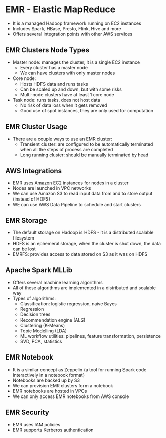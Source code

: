 # EMR - Elastic MapReduce

- It is a managed Hadoop framework running on EC2 instances
- Includes Spark, HBase, Presto, Flink, Hive and more
- Offers several integration points with other AWS services

## EMR Clusters Node Types

- Master node: manages the cluster, it is a single EC2 instance
    - Every cluster has a master node
    - We can have clusters with only master nodes
- Core node: 
    - Hosts HDFS data and runs tasks
    - Can be scaled up and down, but with some risks
    - Multi-node clusters have at least 1 core node
- Task node: runs tasks, does not host data
    - No risk of data loss when it gets removed
    - Good use of spot instances, they are only used for computation

## EMR Cluster Usage

- There are a couple ways to use an EMR cluster:
    - Transient cluster: are configured to be automatically terminated when all the steps of process are completed
    - Long running cluster: should be manually terminated by head

## AWS Integrations

- EMR uses Amazon EC2 instances for nodes in a cluster
- Nodes are launched in VPC networks
- We can use Amazon S3 to read input data from and to store output (instead of HDFS)
- WE can use AWS Data Pipeline to schedule and start clusters

## EMR Storage

- The default storage on Hadoop is HDFS - it is a distributed scalable filesystem
- HDFS is an ephemeral storage, when the cluster is shut down, the data can be lost
- EMRFS: provides access to data stored on S3 as it was on HDFS

## Apache Spark MLLib

- Offers several machine learning algorithms
- All of these algorithms are implemented in a distributed and scalable way
- Types of algorithms:
    - Classification: logistic regression, naive Bayes
    - Regression
    - Decision trees
    - Recommendation engine (ALS)
    - Clustering (K-Means)
    - Topic Modelling (LDA)
    - ML workflow utilities: pipelines, feature transformation, persistence
    - SVD, PCA, statistics

## EMR Notebook

- It is a similar concept as Zeppelin (a tool for running Spark code interactively in a notebook format)
- Notebooks are backed up by S3
- We can provision EMR clusters form a notebook
- EMR notebooks are hosted in VPCs
- We can only access EMR notebooks from AWS console

## EMR Security

- EMR uses IAM policies
- EMR supports Kerberos authentication